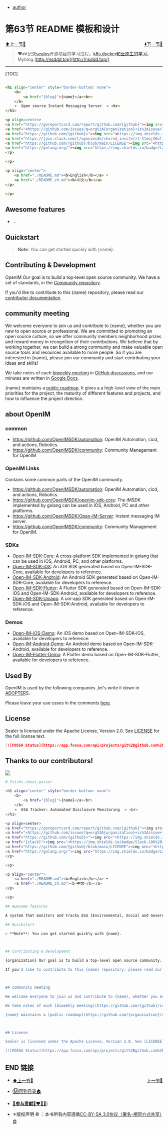 + [author](http://nsddd.top)

# 第63节 README 模板和设计

<div><a href = '62.md' style='float:left'>⬆️上一节🔗  </a><a href = '64.md' style='float: right'>  ⬇️下一节🔗</a></div>
<br>

> ❤️💕💕记录[sealos](https://github.com/cubxxw/sealos)开源项目的学习过程。[k8s,docker和云原生的学习](https://github.com/cubxxw/sealos)。Myblog:[http://nsddd.top](http://nsddd.top/)

---
[TOC]

```markdown

<h1 align="center" style="border-bottom: none">
    <b>
        <a href="{blog}">{name}</a><br>
    </b>
    ⭐️  Open source Instant Messaging Server  ⭐️ <br>
</h1>

<p align=center>
<a href="https://goreportcard.com/report/github.com/{github}"><img src="https://goreportcard.com/badge/github.com/{github}" alt="A+"></a>
<a href="<https://github.com/issues?q=org%3A{organization}+is%3Aissue+label%3A%22good+first+issue%22+no%3Aassignee>"><img src="<https://img.shields.io/github/issues/{github}/good%20first%20issue?logo=%22github%22>" alt="good first"></a>
<a href="https://github.com/{github}>"><img src="<https://img.shields.io/github/stars/{github}.svg?style=flat&logo=github&colorB=deeppink&label=stars"></a>
<a href="https://join.slack.com/t/openimsdk/shared_invite/zt-1tmoj26uf-_FDy3dowVHBiGvLk9e5Xkg"><img src="<https://img.shields.io/badge/Slack-100%2B-blueviolet?logo=slack&amp;logoColor=white"></a>
<a href="https://github.com/{github}/blob/main/LICENSE"><img src="<https://img.shields.io/badge/license-Apache--2.0-green"></a>
<a href="https://golang.org/"><img src="https://img.shields.io/badge/Language-Go-blue.svg"></a>
</p>

</p>

<p align="center">
    <a href="./README.md"><b>English</b></a> •
    <a href="./README_zh.md"><b>中文</b></a>
</p>

</p>
```

## Awesome features

+ …

## Quickstart

> **Note**: You can get started quickly with {name}.

## Contributing & Development

OpenIM Our goal is to build a top-level open source community. We have a set of standards, in the [Community repository](https://github.com/OpenIMSDK/community).

If you'd like to contribute to this {name} repository, please read our [contributor documentation](https://github.com/{github}/blob/main/CONTRIBUTING.md).

## community meeting

We welcome everyone to join us and contribute to {name}, whether you are new to open source or professional. We are committed to promoting an open source culture, so we offer community members neighborhood prizes and reward money in recognition of their contributions. We believe that by working together, we can build a strong community and make valuable open source tools and resources available to more people. So if you are interested in {name}, please join our community and start contributing your ideas and skills!

We take notes of each [biweekly meeting](https://github.com/OpenIMSDK/Open-IM-Server/issues/381) in [GitHub discussions](https://github.com/OpenIMSDK/Open-IM-Server/discussions/categories/meeting), and our minutes are written in [Google Docs](https://docs.google.com/document/d/1nx8MDpuG74NASx081JcCpxPgDITNTpIIos0DS6Vr9GU/edit?usp=sharing).

{name} maintains a [public roadmap](https://github.com/OpenIMSDK/community/tree/main/roadmaps). It gives a a high-level view of the main priorities for the project, the maturity of different features and projects, and how to influence the project direction.

## about OpenIM

### common

+ https://github.com/OpenIMSDK/automation: OpenIM Automation, cicd, and actions, Robotics.
+ https://github.com/OpenIMSDK/community: Community Management for OpenIM

### OpenIM **Links**

Contains some common parts of the OpenIM community.

+ https://github.com/OpenIMSDK/automation: OpenIM Automation, cicd, and actions, Robotics.
+ https://github.com/OpenIMSDK/openim-sdk-core: The IMSDK implemented by golang can be used in IOS, Android, PC and other platforms.
+ https://github.com/OpenIMSDK/Open-IM-Server: Instant messaging IM server.
+ https://github.com/OpenIMSDK/community: Community Management for OpenIM.

### SDKs

+ [Open-IM-SDK-Core](https://github.com/OpenIMSDK/Open-IM-SDK-Core): A cross-platform SDK implemented in golang that can be used in IOS, Android, PC, and other platforms.
+ [Open-IM-SDK-iOS](https://github.com/OpenIMSDK/Open-IM-SDK-iOS): An iOS SDK generated based on Open-IM-SDK-Core, available for developers to reference.
+ [Open-IM-SDK-Android](https://github.com/OpenIMSDK/Open-IM-SDK-Android): An Android SDK generated based on Open-IM-SDK-Core, available for developers to reference.
+ [Open-IM-SDK-Flutter](https://github.com/OpenIMSDK/Open-IM-SDK-Flutter): A Flutter SDK generated based on Open-IM-SDK-iOS and Open-IM-SDK-Android, available for developers to reference.
+ [Open-IM-SDK-Uniapp](https://github.com/OpenIMSDK/Open-IM-SDK-Uniapp): A uni-app SDK generated based on Open-IM-SDK-iOS and Open-IM-SDK-Android, available for developers to reference.

### Demos

+ [Open-IM-iOS-Demo](https://github.com/OpenIMSDK/Open-IM-iOS-Demo): An iOS demo based on Open-IM-SDK-iOS, available for developers to reference.
+ [Open-IM-Android-Demo](https://github.com/OpenIMSDK/Open-IM-Android-Demo): An Android demo based on Open-IM-SDK-Android, available for developers to reference.
+ [Open-IM-Flutter-Demo](https://github.com/OpenIMSDK/Open-IM-Flutter-Demo): A Flutter demo based on Open-IM-SDK-Flutter, available for developers to reference.

## Used By

OpenIM is used by the following companies ,let's write it down in [ADOPTER](https://github.com/OpenIMSDK/community/blob/main/ADOPTERS.md)S.

Please leave your use cases in the comments [here](https://github.com/OpenIMSDK/Open-IM-Server/issues/379).

## License

Sealer is licensed under the Apache License, Version 2.0. See [LICENSE](https://github.com/OpenIMSDK/{name}/LICENSE) for the full license text.

```markdown
[![FOSSA Status](https://app.fossa.com/api/projects/git%2Bgithub.com%2Fsealerio%2Fsealer.svg?type=large)](https://app.fossa.com/projects/git%2Bgithub.com%2FOpenIMSDK%2FOpen-IM-SDK-Core?ref=badge_large)
```

## Thanks to our contributors!

<a href="https://github.com/{github}/graphs/contributors">
  <img src="https://contrib.rocks/image?repo={github}" />
</a>





```bash
# feishu-sheet-parser

<h1 align="center" style="border-bottom: none">
    <b>
        <a href="{blog}">{name}</a><br>
    </b>
    ⭐️  ESG Tracker: Automated Disclosure Monitoring  ⭐️ <br>
</h1>

<p align=center>
<a href="https://goreportcard.com/report/github.com/{github}"><img src="https://goreportcard.com/badge/github.com/{github}" alt="A+"></a>
<a href="<https://github.com/issues?q=org%3A{organization}+is%3Aissue+label%3A%22good+first+issue%22+no%3Aassignee>"><img src="<https://img.shields.io/github/issues/{github}/good%20first%20issue?logo=%22github%22>" alt="good first"></a>
<a href="https://github.com/{github}>"><img src="<https://img.shields.io/github/stars/{github}.svg?style=flat&logo=github&colorB=deeppink&label=stars"></a>
<a href="{slack}"><img src="<https://img.shields.io/badge/Slack-100%2B-blueviolet?logo=slack&amp;logoColor=white"></a>
<a href="https://github.com/{github}/blob/main/LICENSE"><img src="<https://img.shields.io/badge/license-Apache--2.0-green"></a>
<a href="https://golang.org/"><img src="https://img.shields.io/badge/Language-Go-blue.svg"></a>
</p>

</p>

<p align="center">
    <a href="./README.md"><b>English</b></a> •
    <a href="./README_zh.md"><b>中文</b></a>
</p>

</p>

## Awesome features

A system that monitors and tracks ESG (Environmental, Social and Governance) disclosures and ratings from various public data sources. It collects ESG data points from sources like Feishu spreadsheets and makes them available through an administrative interface.

## Quickstart

> **Note**: You can get started quickly with {name}.



## Contributing & Development

{organization} Our goal is to build a top-level open source community. We have a set of standards, in the [Community repository](https://github.com/{organization}/community).

If you'd like to contribute to this {name} repository, please read our [contributor documentation](https://github.com/{github}/blob/main/CONTRIBUTING.md).



## community meeting

We welcome everyone to join us and contribute to {name}, whether you are new to open source or professional. We are committed to promoting an open source culture, so we offer community members neighborhood prizes and reward money in recognition of their contributions. We believe that by working together, we can build a strong community and make valuable open source tools and resources available to more people. So if you are interested in {name}, please join our community and start contributing your ideas and skills!

We take notes of each [biweekly meeting](https://github.com/{github}/issues/381) in [GitHub discussions](https://github.com/{github}/discussions/categories/meeting), and our minutes are written in [Google Docs](https://docs.google.com/document/d/1nx8MDpuG74NASx081JcCpxPgDITNTpIIos0DS6Vr9GU/edit?usp=sharing).

{name} maintains a [public roadmap](https://github.com/{organization}/community/tree/main/roadmaps). It gives a a high-level view of the main priorities for the project, the maturity of different features and projects, and how to influence the project direction.



## License

Sealer is licensed under the Apache License, Version 2.0. See [LICENSE](https://github.com/{github}/tree/main/LICENSE) for the full license text.

[![FOSSA Status](https://app.fossa.com/api/projects/git%2Bgithub.com%2Fsealerio%2Fsealer.svg?type=large)](https://app.fossa.com/projects/git%2Bgithub.com%2F{organization}%2F{name}?ref=badge_large)
```





## END 链接
<ul><li><div><a href = '62.md' style='float:left'>⬆️上一节🔗  </a><a href = '64.md' style='float: right'>  ️下一节🔗</a></div></li></ul>

+ [Ⓜ️回到目录🏠](../README.md)

+ [**🫵参与贡献💞❤️‍🔥💖**](https://nsddd.top/archives/contributors))

+ ✴️版权声明 &copy; ：本书所有内容遵循[CC-BY-SA 3.0协议（署名-相同方式共享）&copy;](http://zh.wikipedia.org/wiki/Wikipedia:CC-by-sa-3.0协议文本) 
